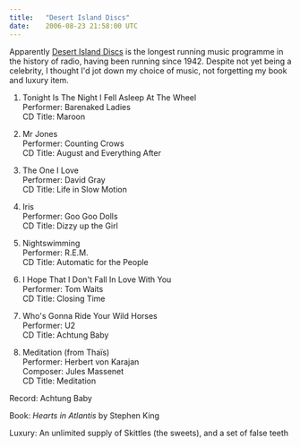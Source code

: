 ```yaml
---
title:   "Desert Island Discs"
date:    2006-08-23 21:58:00 UTC
---
```


Apparently <a href="http://www.bbc.co.uk/radio4/factual/desertislanddiscs.shtml">Desert Island Discs</a> is the longest running music programme in the history of radio, having been running since 1942. Despite not yet being a celebrity, I thought I'd jot down my choice of music, not forgetting my book and luxury item.

1. Tonight Is The Night I Fell Asleep At The Wheel  
   Performer: Barenaked Ladies  
   CD Title: Maroon

2. Mr Jones  
   Performer: Counting Crows  
   CD Title: August and Everything After

3. The One I Love  
   Performer: David Gray  
   CD Title: Life in Slow Motion

4. Iris  
   Performer: Goo Goo Dolls  
   CD Title: Dizzy up the Girl

5. Nightswimming  
   Performer: R.E.M.  
   CD Title: Automatic for the People

6. I Hope That I Don't Fall In Love With You  
   Performer: Tom Waits  
   CD Title: Closing Time

7. Who's Gonna Ride Your Wild Horses  
   Performer: U2  
   CD Title: Achtung Baby

8. Meditation (from Thaïs)  
   Performer: Herbert von Karajan  
   Composer: Jules Massenet  
   CD Title: Meditation

Record: Achtung Baby

Book: *Hearts in Atlantis* by Stephen King

Luxury: An unlimited supply of Skittles (the sweets), and a set of false teeth